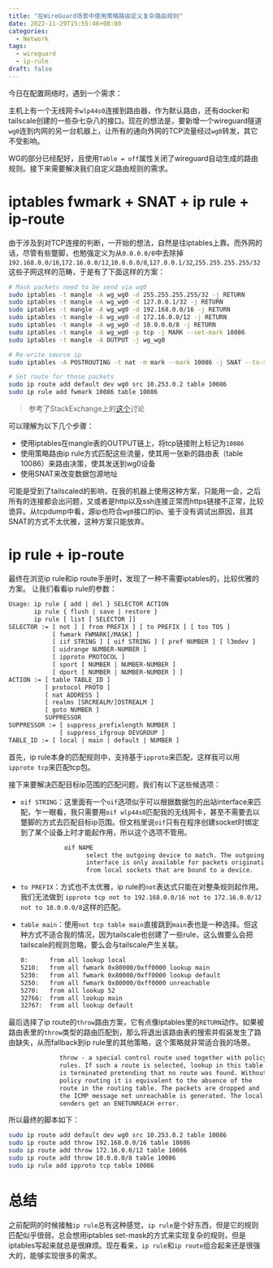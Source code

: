 ```yaml
---
title: "在WireGuard场景中使用策略路由定义复杂路由规则"
date: 2022-11-29T15:55:46+08:00
categories:
  - Network
tags:
  - wireguard
  - ip-rule
draft: false
---
```


今日在配置网络时，遇到一个需求：

主机上有一个无线网卡`wlp44s0`连接到路由器，作为默认路由，还有docker和tailscale创建的一些杂七杂八的接口。现在的想法是，要新增一个wireguard隧道`wg0`连到内网的另一台机器上，让所有的通向外网的TCP流量经过`wg0`转发，其它不受影响。

WG的部分已经配好，且使用`Table = off`属性关闭了wireguard自动生成的路由规则。接下来需要解决我们自定义路由规则的需求。

# iptables fwmark + SNAT + ip rule + ip-route

由于涉及到对TCP连接的判断，一开始的想法，自然是往iptables上靠。而外网的话，尽管有些蹩脚，也勉强定义为从`0.0.0.0/0`中去除掉`192.168.0.0/16`,`172.16.0.0/12`,`10.0.0.0/8`,`127.0.0.1/32`,`255.255.255.255/32`这些子网这样的范畴，于是有了下面这样的方案：

```bash
# Mask packets need to be send via wg0
sudo iptables -t mangle -A wg_wg0 -d 255.255.255.255/32 -j RETURN
sudo iptables -t mangle -A wg_wg0 -d 127.0.0.1/32 -j RETURN
sudo iptables -t mangle -A wg_wg0 -d 192.168.0.0/16 -j RETURN
sudo iptables -t mangle -A wg_wg0 -d 172.16.0.0/12 -j RETURN
sudo iptables -t mangle -A wg_wg0 -d 10.0.0.0/8 -j RETURN
sudo iptables -t mangle -A wg_wg0 -p tcp -j MARK --set-mark 10086
sudo iptables -t mangle -A OUTPUT -j wg_wg0

# Re-write source ip
sudo iptables -A POSTROUTING -t nat -m mark --mark 10086 -j SNAT --to-source 10.253.0.2

# Set route for those packets
sudo ip route add default dev wg0 src 10.253.0.2 table 10086
sudo ip rule add fwmark 10086 table 10086
```

> 参考了StackExchange上的[这个](https://unix.stackexchange.com/questions/21093/output-traffic-on-different-interfaces-based-on-destination-port)讨论

可以理解为以下几个步骤：
- 使用iptables在mangle表的OUTPUT链上，将tcp链接附上标记为`10086`
- 使用策略路由ip rule方式匹配这些流量，使其用一张新的路由表（table 10086）来路由决策，使其发送到wg0设备
- 使用SNAT来改变数据包源地址

可能是受到了tailscaled的影响，在我的机器上使用这种方案，只能用一会，之后所有的连接都会出问题，又或者是http以及ssh连接正常而https链接不正常，比较诡异。从tcpdump中看，源ip也符合`wg0`接口的ip。鉴于没有调试出原因，且其SNAT的方式不太优雅，这种方案只能放弃。

# ip rule + ip-route

最终在浏览ip rule和ip route手册时，发现了一种不需要iptables的，比较优雅的方案。
让我们看看ip rule的参数：
```txt
Usage: ip rule { add | del } SELECTOR ACTION
       ip rule { flush | save | restore }
       ip rule [ list [ SELECTOR ]]
SELECTOR := [ not ] [ from PREFIX ] [ to PREFIX ] [ tos TOS ]
            [ fwmark FWMARK[/MASK] ]
            [ iif STRING ] [ oif STRING ] [ pref NUMBER ] [ l3mdev ]
            [ uidrange NUMBER-NUMBER ]
            [ ipproto PROTOCOL ]
            [ sport [ NUMBER | NUMBER-NUMBER ]
            [ dport [ NUMBER | NUMBER-NUMBER ] ]
ACTION := [ table TABLE_ID ]
          [ protocol PROTO ]
          [ nat ADDRESS ]
          [ realms [SRCREALM/]DSTREALM ]
          [ goto NUMBER ]
          SUPPRESSOR
SUPPRESSOR := [ suppress_prefixlength NUMBER ]
              [ suppress_ifgroup DEVGROUP ]
TABLE_ID := [ local | main | default | NUMBER ]
```

首先，ip rule本身的匹配规则中，支持基于`ipproto`来匹配，这样我可以用`ipproto tcp`来匹配tcp包。

接下来要解决匹配目标ip范围的匹配问题，我们有以下这些候选项：
- `oif STRING`：这里面有一个`oif`选项似乎可以根据数据包的出站interface来匹配，乍一眼看，我只需要用`oif wlp44s0`匹配我的无线网卡，甚至不需要去以蹩脚的方式去匹配目标ip范围。但文档里说`oif`只有在程序创建socket时绑定到了某个设备上时才能起作用，所以这个选项不管用。
  ```txt
              oif NAME
                    select the outgoing device to match. The outgoing
                    interface is only available for packets originating
                    from local sockets that are bound to a device.
  ```

- `to PREFIX`：方式也不太优雅，ip rule的`not`表达式只能在对整条规则起作用。我们无法做到 `ipproto tcp not to 192.168.0.0/16 not to 172.16.0.0/12 not to 10.0.0.0/8`这样的匹配。
- `table main`：使用`not tcp table main`直接跳到`main`表也是一种选择。但这种方式不适合我的情况，因为tailscale也创建了一些rule，这么做要么会把tailscale的规则忽略，要么会与tailscale产生关联。
  ```txt
  0:      from all lookup local
  5210:   from all fwmark 0x80000/0xff0000 lookup main
  5230:   from all fwmark 0x80000/0xff0000 lookup default
  5250:   from all fwmark 0x80000/0xff0000 unreachable
  5270:   from all lookup 52
  32766:  from all lookup main
  32767:  from all lookup default
  ```

最后选择了ip route的`throw`路由方案，它有点像iptables里的`RETURN`动作。如果被路由表里的`throw`类型的路由匹配到，那么将退出该路由表的搜索并假装发生了路由缺失，从而fallback到ip rule里的其他策略，这个策略就非常适合我的场景。
  ```txt
                throw - a special control route used together with policy
                rules. If such a route is selected, lookup in this table
                is terminated pretending that no route was found. Without
                policy routing it is equivalent to the absence of the
                route in the routing table. The packets are dropped and
                the ICMP message net unreachable is generated. The local
                senders get an ENETUNREACH error.
  ```

所以最终的脚本如下：
```bash
sudo ip route add default dev wg0 src 10.253.0.2 table 10086
sudo ip route add throw 192.168.0.0/16 table 10086
sudo ip route add throw 172.16.0.0/12 table 10086
sudo ip route add throw 10.0.0.0/8 table 10086
sudo ip rule add ipproto tcp table 10086
```

# 总结

之前配网的时候接触`ip rule`总有这种感觉，`ip rule`是个好东西，但是它的规则匹配似乎很弱，总会想用iptables set-mask的方式来实现复杂的规则，但是iptables写起来就总是很麻烦。现在看来，`ip rule`和`ip route`组合起来还是很强大的，能够实现很多的需求。

